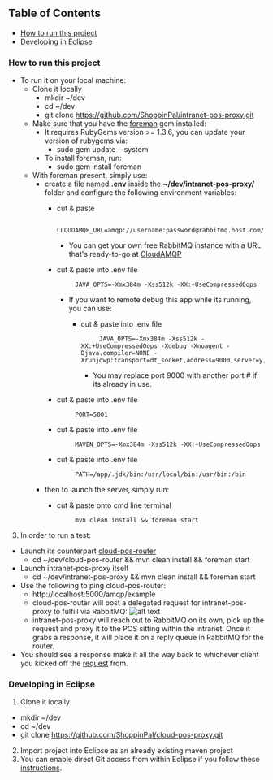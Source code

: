 ## Table of Contents
 - [How to run this project](#how-to-run-this-project)
 - [Developing in Eclipse](#developing-in-eclipse)

### How to run this project
 - To run it on your local machine:
   - Clone it locally
     - mkdir ~/dev
     - cd ~/dev
     - git clone https://github.com/ShoppinPal/intranet-pos-proxy.git
   - Make sure that you have the [foreman](https://github.com/ddollar/foreman) gem installed:
     - It requires RubyGems version >= 1.3.6, you can update your version of rubygems via:
         - sudo gem update --system
     - To install foreman, run:
         - sudo gem install foreman
   - With foreman present, simply use:
     - create a file named **.env** inside the **~/dev/intranet-pos-proxy/** folder and configure the following environment variables:
         - cut & paste

                    CLOUDAMQP_URL=amqp://username:password@rabbitmq.host.com/instanceName
             - You can get your own free RabbitMQ instance with a URL that's ready-to-go at [CloudAMQP](http://www.cloudamqp.com/plans.html)
         - cut & paste into .env file

                    JAVA_OPTS=-Xmx384m -Xss512k -XX:+UseCompressedOops
             - If you want to remote debug this app while its running, you can use:
                 - cut & paste into .env file

                            JAVA_OPTS=-Xmx384m -Xss512k -XX:+UseCompressedOops -Xdebug -Xnoagent -Djava.compiler=NONE -Xrunjdwp:transport=dt_socket,address=9000,server=y,suspend=n
                     - You may replace port 9000 with another port # if its already in use.
         - cut & paste into .env file

                    PORT=5001
         - cut & paste into .env file

                    MAVEN_OPTS=-Xmx384m -Xss512k -XX:+UseCompressedOops
         - cut & paste into .env file

                    PATH=/app/.jdk/bin:/usr/local/bin:/usr/bin:/bin

     - then to launch the server, simply run:
         - cut & paste onto cmd line terminal

                    mvn clean install && foreman start
 3. In order to run a test:
   - Launch its counterpart [cloud-pos-router](https://github.com/ShoppinPal/cloud-pos-router#how-to-run-this-project)
     - cd ~/dev/cloud-pos-router && mvn clean install && foreman start
   - Launch intranet-pos-proxy itself
     - cd ~/dev/intranet-pos-proxy && mvn clean install && foreman start
   - Use the following to ping cloud-pos-router:
     - http://localhost:5000/amqp/example
     - cloud-pos-router will post a delegated request for intranet-pos-proxy to fulfill via RabbitMQ:
     ![alt text](https://raw.github.com/ShoppinPal/cloud-pos-router/master/sample.png "RabbitMQ Sample Message Snapshot")
     - intranet-pos-proxy will reach out to RabbitMQ on its own, pick up the request and proxy it to the POS sitting within the intranet. Once it grabs a response, it will place it on a reply queue in RabbitMQ for the router.
   - You should see a response make it all the way back to whichever client you kicked off the [request](http://localhost:5000/amqp/example) from.

### Developing in Eclipse
 1. Clone it locally
   - mkdir ~/dev
   - cd ~/dev
   - git clone https://github.com/ShoppinPal/cloud-pos-proxy.git
 2. Import project into Eclipse as an already existing maven project
 3. You can enable direct Git access from within Eclipse if you follow these [instructions](http://stackoverflow.com/questions/7194877/how-make-eclipse-egit-recognize-existing-repository-information-after-update).
